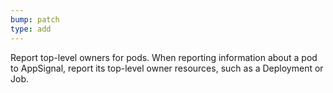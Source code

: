 ```yaml
---
bump: patch
type: add
---
```


Report top-level owners for pods. When reporting information about a pod to AppSignal, report its top-level owner resources, such as a Deployment or Job.
